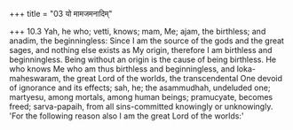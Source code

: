 +++
title = "03 यो मामजमनादिम्"

+++
10.3 Yah, he who; vetti, knows; mam, Me; ajam, the birthless; and
anadim, the beginningless: Since I am the source of the gods and the
great sages, and nothing else exists as My origin, therefore I am
birthless and beginningless. Being without an origin is the cause of
being birthless. He who knows Me who am thus birthless and
beginningless, and loka-maheswaram, the great Lord of the worlds, the
transcendental One devoid of ignorance and its effects; sah, he; the
asammudhah, undeluded one; martyesu, among mortals, among human beings;
pramucyate, becomes freed; sarva-papaih, from all sins-committed
knowingly or unknowingly. 'For the following reason also I am the great
Lord of the worlds:'

